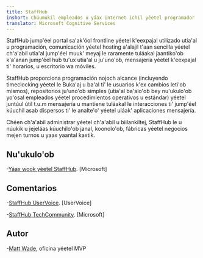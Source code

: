 ```yaml
---
title: StaffHub
inshort: Chúumukil empleados u yáax internet ichil yéetel programador
translator: Microsoft Cognitive Services
---
```


StaffHub jump'éel portal sa'ak'óol frontline yéetel k'eexpajal utilizado utia'al u programación, comunicación yéetel hosting a'alajil t'aan sencilla yéetel ch'a'abil utia'al jump'éel muuk' meyaj le raramente tuláakal jaantiko'ob k'a'anan jump'éel hub tu'ux utia'al u ju'uno'ob, mensajería yéetel k'eexpajal ti' horarios, u escritorio wa móviles.

StaffHub proporciona programación nojoch alcance (incluyendo timeclocking yéetel le Buka'aj u ba'al ti' le usuarios k'ex cambios leti'ob mismos), repositorios ju'uno'ob simples (utia'al ba'alo'ob bey nu'ukulo'ob yo'osal empleados yéetel procedimientos operativos u estándar) yéetel juntúul útil t.u.m mensajería u mantiene tuláakal le interacciones ti' jump'éel kúuchil asab dispersos ti' le analte'o' yéetel uláak' aplicaciones mensajería. 

Chéen ch'a'abil administrar yéetel ch'a'abil u biilankiltej, StaffHub le u núukik u jejeláas kúuchilo'ob janal, koonolo'ob, fábricas yéetel negocios mejen turnos u yaax yaantal kaxtik.

Nu'ukulo'ob
---------

-[Yáax wook yéetel StaffHub](https://support.office.com/en-us/article/getting-started-with-microsoft-staffhub-92e9480f-0a37-47d2-ac96-2d11ee5f0656).
    \[Microsoft\]


Comentarios
---------

-[StaffHub UserVoice](https://staffhub.uservoice.com/forums/323718-general).
    \[UserVoice\]

-[StaffHub TechCommunity](https://techcommunity.microsoft.com/t5/Microsoft-StaffHub/ct-p/StaffHub).
    \[Microsoft\]

Autor
---------

-[Matt Wade](https://www.linkedin.com/in/thatmattwade/), oficina yéetel MVP

